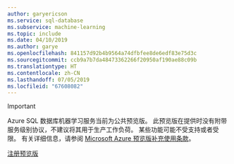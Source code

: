 ```yaml
---
author: garyericson
ms.service: sql-database
ms.subservice: machine-learning
ms.topic: include
ms.date: 04/10/2019
ms.author: garye
ms.openlocfilehash: 841157d92b4b9564a74dfbfee8de6edf83e75d3c
ms.sourcegitcommit: ccb9a7b7da48473362266f20950af190ae88c09b
ms.translationtype: HT
ms.contentlocale: zh-CN
ms.lasthandoff: 07/05/2019
ms.locfileid: "67608082"
---
```

> [!IMPORTANT]
> Azure SQL 数据库机器学习服务当前为公共预览版。
> 此预览版在提供时没有附带服务级别协议，不建议将其用于生产工作负荷。 某些功能可能不受支持或者受限。
> 有关详细信息，请参阅 [Microsoft Azure 预览版补充使用条款](https://azure.microsoft.com/support/legal/preview-supplemental-terms/)。
>
> [注册预览版](../articles/sql-database/sql-database-machine-learning-services-overview.md#signup)
